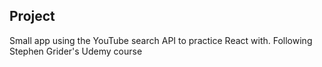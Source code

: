 ## Project

Small app using the YouTube search API to practice React with. Following Stephen Grider's Udemy course